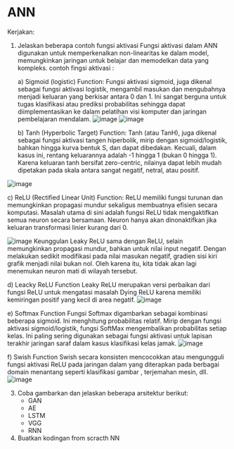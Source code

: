 # ANN
Kerjakan:
1. Jelaskan beberapa contoh fungsi aktivasi
   Fungsi aktivasi dalam ANN digunakan untuk memperkenalkan non-linearitas ke dalam model, memungkinkan jaringan untuk belajar dan memodelkan data yang kompleks.
   contoh fingsi aktivasi :
   
   a) Sigmoid (logistic) Function:
      Fungsi aktivasi sigmoid, juga dikenal sebagai fungsi aktivasi logistik, mengambil masukan dan mengubahnya menjadi keluaran yang berkisar antara 0 dan 1. Ini sangat berguna untuk tugas klasifikasi atau prediksi probabilitas sehingga dapat diimplementasikan ke dalam pelatihan visi komputer dan jaringan pembelajaran mendalam.
![image](https://github.com/isnaenti/kelas/assets/100338225/0345a767-d5e3-4f69-bb9e-12347c8c01a3)
![image](https://github.com/isnaenti/kelas/assets/100338225/ffa23ca8-e913-4b04-85ab-9db19a3104e8)

   b) Tanh (Hyperbolic Target) Function:
      Tanh (atau TanH), juga dikenal sebagai fungsi aktivasi tangen hiperbolik, mirip dengan sigmoid/logistik, bahkan hingga kurva bentuk S, dan dapat dibedakan. Kecuali, dalam kasus ini, rentang keluarannya adalah -1 hingga 1 (bukan 0 hingga 1). Karena keluaran tanh bersifat zero-centric, nilainya dapat lebih mudah dipetakan pada skala antara sangat negatif, netral, atau positif.

  ![image](https://github.com/isnaenti/kelas/assets/100338225/b66cc3f4-93d4-4bf3-af46-84b75ccd2159)
  
    
   c) ReLU (Rectified Linear Unit) Function:
       ReLU memiliki fungsi turunan dan memungkinkan propagasi mundur sekaligus membuatnya efisien secara komputasi. Masalah utama di sini adalah fungsi ReLU tidak mengaktifkan semua neuron secara bersamaan. Neuron hanya akan dinonaktifkan jika keluaran transformasi linier kurang dari 0.

![image](https://github.com/isnaenti/kelas/assets/100338225/ddecaa79-bf15-4e3a-b2a2-c8a94bd2ea7d)
Keunggulan Leaky ReLU sama dengan ReLU, selain memungkinkan propagasi mundur, bahkan untuk nilai input negatif. Dengan melakukan sedikit modifikasi pada nilai masukan negatif, gradien sisi kiri grafik menjadi nilai bukan nol. Oleh karena itu, kita tidak akan lagi menemukan neuron mati di wilayah tersebut. 

   d) Leacky ReLU Function
      Leaky ReLU merupakan versi perbaikan dari fungsi ReLU untuk mengatasi masalah Dying ReLU karena memiliki kemiringan positif yang kecil di area negatif.
![image](https://github.com/isnaenti/kelas/assets/100338225/370c181b-cb33-4554-8240-3160216323b4)

   e) Softmax Function
       Fungsi Softmax digambarkan sebagai kombinasi beberapa sigmoid. Ini menghitung probabilitas relatif. Mirip dengan fungsi aktivasi sigmoid/logistik, fungsi SoftMax mengembalikan probabilitas setiap kelas. Ini paling sering digunakan sebagai fungsi aktivasi untuk lapisan terakhir jaringan saraf dalam kasus klasifikasi kelas jamak.
![image](https://github.com/isnaenti/kelas/assets/100338225/037ed889-32a5-4a2b-a8b2-22e1fdd10d2b)


   f) Swish Function
       Swish secara konsisten mencocokkan atau mengungguli fungsi aktivasi ReLU pada jaringan dalam yang diterapkan pada berbagai domain menantang seperti klasifikasi gambar , terjemahan mesin, dll.
![image](https://github.com/isnaenti/kelas/assets/100338225/2c268c86-77b8-4d93-abcf-a0c7e417e6ed)

3. Coba gambarkan dan jelaskan beberapa arsitektur berikut:
   * GAN
   * AE
   * LSTM
   * VGG
   * RNN
4. Buatkan kodingan from scracth NN
